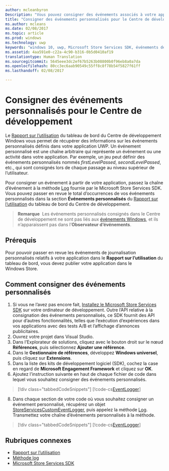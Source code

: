 ```yaml
---
author: mcleanbyron
Description: "Vous pouvez consigner des événements associés à votre application UWP et les passer en revue dans le Rapport sur l’utilisation, dans le tableau de bord du Centre de développement Windows."
title: "Consigner des événements personnalisés pour le Centre de développement"
ms.author: mcleans
ms.date: 02/08/2017
ms.topic: article
ms.prod: windows
ms.technology: uwp
keywords: "windows 10, uwp, Microsoft Store Services SDK, événements de journal"
ms.assetid: 4aa591e0-c22a-4c90-b316-0b5d0410af19
translationtype: Human Translation
ms.sourcegitcommit: 5645eee3dc2ef67b5263b08800b0f96eb8a0a7da
ms.openlocfilehash: 80cc3ec6aab90549c55ff8c8f78b54f5827f61ff
ms.lasthandoff: 02/08/2017

---
```


# <a name="log-custom-events-for-dev-center"></a>Consigner des événements personnalisés pour le Centre de développement

Le [Rapport sur l’utilisation](https://msdn.microsoft.com/windows/uwp/publish/usage-report) du tableau de bord du Centre de développement Windows vous permet de récupérer des informations sur les événements personnalisés définis dans votre application UWP. Un événement personnalisé est une chaîne arbitraire qui représente un événement ou une activité dans votre application. Par exemple, un jeu peut définir des événements personnalisés nommés *firstLevelPassed*, *secondLevelPassed*, etc., qui sont consignés lors de chaque passage au niveau supérieur de l’utilisateur.

Pour consigner un événement à partir de votre application, passez la chaîne d’événement à la méthode [Log](https://msdn.microsoft.com/library/windows/apps/microsoft.services.store.engagement.storeservicescustomeventlogger.log.aspx) fournie par le Microsoft Store Services SDK. Vous pouvez passer en revue le total d’occurrences de vos événements personnalisés dans la section **Événements personnalisés** du [Rapport sur l’utilisation](https://msdn.microsoft.com/windows/uwp/publish/usage-report) du tableau de bord du Centre de développement.

>**Remarque**&nbsp;&nbsp;Les événements personnalisés consignés dans le Centre de développement ne sont pas liés aux [événements Windows](https://msdn.microsoft.com/library/windows/desktop/aa964766.aspx), et ils n’apparaissent pas dans l’**Observateur d’événements**.

## <a name="prerequisites"></a>Prérequis

Pour pouvoir passer en revue les événements de journalisation personnalisés relatifs à votre application dans le **Rapport sur l’utilisation** du tableau de bord, vous devez publier votre application dans le Windows Store.

## <a name="how-to-log-custom-events"></a>Comment consigner des événements personnalisés

1. Si vous ne l’avez pas encore fait, [Installez le Microsoft Store Services SDK](microsoft-store-services-sdk.md#install-the-sdk) sur votre ordinateur de développement. Outre l’API relative à la consignation des événements personnalisés, ce SDK fournit des API pour d’autres fonctionnalités, telles que l’exécution d’expériences dans vos applications avec des tests A/B et l’affichage d’annonces publicitaires.
2. Ouvrez votre projet dans Visual Studio.
3. Dans l’Explorateur de solutions, cliquez avec le bouton droit sur le nœud **Références**, puis sélectionnez **Ajouter une référence**.
4. Dans le **Gestionnaire de références**, développez **Windows universel**, puis cliquez sur **Extensions**.
5. Dans la liste des kits de développement logiciel (SDK), cochez la case en regard de **Microsoft Engagement Framework** et cliquez sur **OK**.
7. Ajoutez l’instruction suivante en haut de chaque fichier de code dans lequel vous souhaitez consigner des événements personnalisés.

  > [!div class="tabbedCodeSnippets"]
  [!code-cs[EventLogger](./code/StoreSDKSamples/cs/LogEvents.cs#EngagementNamespace)]

8. Dans chaque section de votre code où vous souhaitez consigner un événement personnalisé, récupérez un objet [StoreServicesCustomEventLogger](https://msdn.microsoft.com/library/windows/apps/microsoft.services.store.engagement.storeservicescustomeventlogger.log.aspx), puis appelez la méthode [Log](https://msdn.microsoft.com/library/windows/apps/microsoft.services.store.engagement.storeservicescustomeventlogger.log.aspx). Transmettez votre chaîne d’événements personnalisés à la méthode.

  > [!div class="tabbedCodeSnippets"]
  [!code-cs[EventLogger](./code/StoreSDKSamples/cs/LogEvents.cs#Log)]

## <a name="related-topics"></a>Rubriques connexes

* [Rapport sur l’utilisation](https://msdn.microsoft.com/windows/uwp/publish/usage-report)
* [Méthode log](https://msdn.microsoft.com/library/windows/apps/microsoft.services.store.engagement.storeservicescustomeventlogger.log.aspx)
* [Microsoft Store Services SDK](https://msdn.microsoft.com/windows/uwp/monetize/microsoft-store-services-sdk)

